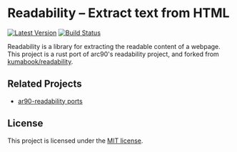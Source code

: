 # Readability – Extract text from HTML

[![Latest Version](https://img.shields.io/crates/v/bogrep.svg)](https://crates.io/crates/readability-rs)
[![Build Status](https://github.com/quambene/readability-rs/actions/workflows/rust-ci.yml/badge.svg)](https://github.com/quambene/readability-rs/actions/workflows/rust-ci.yml)

Readability is a library for extracting the readable content of a
webpage. This project is a rust port of arc90's readability project, and forked from
[kumabook/readability](https://github.com/kumabook/readability).

## Related Projects

- [ar90-readability ports](https://github.com/masukomi/ar90-readability#ports)

## License

This project is licensed under the [MIT license](https://github.com/quambene/readability-rs/blob/main/LICENSE).
